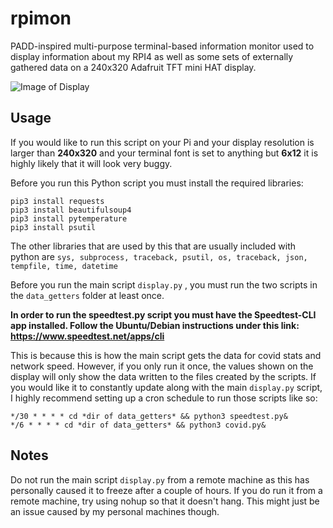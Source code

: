 # rpimon

PADD-inspired multi-purpose terminal-based information monitor used to display information about my RPI4 as well as some sets of externally gathered data on a 240x320 Adafruit TFT mini HAT display.

![Image of Display](https://i.imgur.com/n2DbC6M.jpg)

## Usage

If you would like to run this script on your Pi and your display resolution is larger than **240x320** and your terminal font is set to anything but **6x12** it is highly likely that it will look very buggy.

Before you run this Python script you must install the required libraries:
```
pip3 install requests
pip3 install beautifulsoup4
pip3 install pytemperature
pip3 install psutil
```
The other libraries that are used by this that are usually included with python are `sys, subprocess, traceback, psutil, os, traceback, json, tempfile, time, datetime`

Before you run the main script `display.py` , you must run the two scripts in the `data_getters` folder at least once. 

**In order to run the speedtest.py script you must have the Speedtest-CLI app installed. Follow the Ubuntu/Debian instructions under this link: https://www.speedtest.net/apps/cli**

This is because this is how the main script gets the data for covid stats and network speed. However, if you only run it once, the values shown on the display will only show the data written to the files created by the scripts. If you would like it to constantly update along with the main `display.py` script, I highly recommend setting up a cron schedule to run those scripts like so:
```
*/30 * * * * cd *dir of data_getters* && python3 speedtest.py&
*/6 * * * * cd *dir of data_getters* && python3 covid.py&
```
## Notes
Do not run the main script `display.py` from a remote machine as this has personally caused it to freeze after a couple of hours. If you do run it from a remote machine, try using nohup so that it doesn't hang. This might just be an issue caused by my personal machines though.
